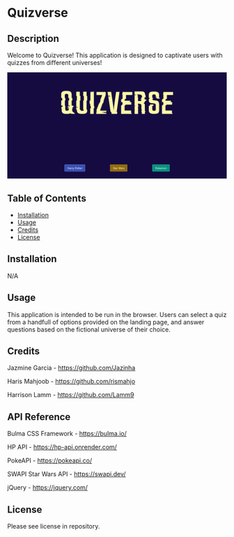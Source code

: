 # Quizverse

## Description
Welcome to Quizverse! This application is designed to captivate users with quizzes from different universes! 

![screenshot](./assets/img/Screenshot%20(5).png)

## Table of Contents
- [Installation](#installation)
- [Usage](#usage)
- [Credits](#credits)
- [License](#license)

## Installation

N/A

## Usage

This application is intended to be run in the browser. Users can select a quiz from a handfull of options provided on the landing page, and answer questions based on the fictional universe of their choice.

## Credits

Jazmine Garcia - https://github.com/Jazinha

Haris Mahjoob - https://github.com/rismahjo

Harrison Lamm - https://github.com/Lamm9

## API Reference

Bulma CSS Framework - https://bulma.io/

HP API - https://hp-api.onrender.com/ 

PokeAPI - https://pokeapi.co/

SWAPI Star Wars API - https://swapi.dev/ 

jQuery - https://jquery.com/ 

## License

Please see license in repository.